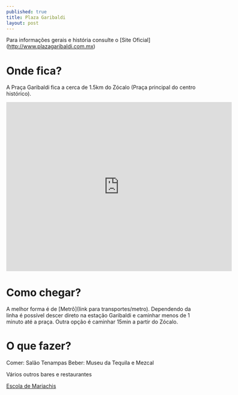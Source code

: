 ```yaml
---
published: true
title: Plaza Garibaldi
layout: post
---
```

Para informações gerais e história consulte o [Site Oficial] (http://www.plazagaribaldi.com.mx)

# Onde fica?

A Praça Garibaldi fica a cerca de 1.5km do Zócalo (Praça principal do centro histórico).
<iframe src="https://www.google.com/maps/embed?pb=!1m18!1m12!1m3!1d3762.3457390439908!2d-99.14110084971966!3d19.440654845396715!2m3!1f0!2f0!3f0!3m2!1i1024!2i768!4f13.1!3m3!1m2!1s0x85d1f92ec7757c1f%3A0xe4295c2ada8f4af7!2sPlaza+Garibaldi!5e0!3m2!1spt-BR!2sbr!4v1455835451018" width="600" height="450" frameborder="0" style="border:0" allowfullscreen></iframe>

# Como chegar?

A melhor forma é de [Metrô](link para transportes/metro).
Dependendo da linha é possível descer direto na estação Garibaldi e caminhar menos de 1 minuto até a praça.
Outra opção é caminhar 15min a partir do Zócalo.

# O que fazer?

Comer: Salão Tenampas
Beber: Museu da Tequila e Mezcal

Vários outros bares e restaurantes

[Escola de Mariachis](http://www.cultura.df.gob.mx/index.php/de-mariachi-ollin-yoliztli-garibaldi)
